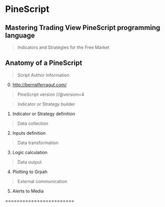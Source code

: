# PineScript

## Mastering Trading View PineScript programming language
> Indicators and Strategies for the Free Market

## Anatomy of a PineScript

> Script Author Information
0. http://bernatferragut.com/ 

> PineScript version
//@version=4 

> Indicator or Strategy builder
1. Indicator or Strategy definition

> Data collection
2. Inputs definition

> Data transformation
3. Logic calculation

> Data output
4. Plotting to Grpah

> External communication
5. Alerts to Media

========================

